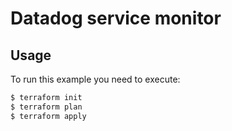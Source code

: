 # Datadog service monitor

## Usage
To run this example you need to execute:
```bash
$ terraform init
$ terraform plan
$ terraform apply
```
